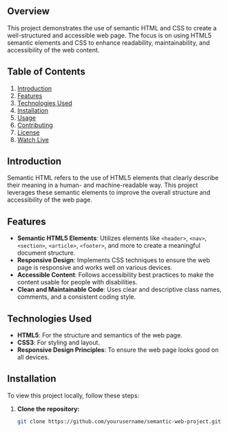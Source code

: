 ## Overview
This project demonstrates the use of semantic HTML and CSS to create a well-structured and accessible web page. The focus is on using HTML5 semantic elements and CSS to enhance readability, maintainability, and accessibility of the web content.

## Table of Contents
1. [Introduction](#introduction)
2. [Features](#features)
3. [Technologies Used](#technologies-used)
4. [Installation](#installation)
5. [Usage](#usage)
6. [Contributing](#contributing)
7. [<a href="https://github.com/Piyush-Goyal-Github/TR103SemanticWeb/blob/main/LICENSE" target="_blank">License<a>](#license)
8. <a href="http://127.0.0.1:5500/Display/index.html" target="_blank">Watch Live</a>

## Introduction
Semantic HTML refers to the use of HTML5 elements that clearly describe their meaning in a human- and machine-readable way. This project leverages these semantic elements to improve the overall structure and accessibility of the web page. 

## Features
- **Semantic HTML5 Elements**: Utilizes elements like `<header>`, `<nav>`, `<section>`, `<article>`, `<footer>`, and more to create a meaningful document structure.
- **Responsive Design**: Implements CSS techniques to ensure the web page is responsive and works well on various devices.
- **Accessible Content**: Follows accessibility best practices to make the content usable for people with disabilities.
- **Clean and Maintainable Code**: Uses clear and descriptive class names, comments, and a consistent coding style.

## Technologies Used
- **HTML5**: For the structure and semantics of the web page.
- **CSS3**: For styling and layout.
- **Responsive Design Principles**: To ensure the web page looks good on all devices.

## Installation
To view this project locally, follow these steps:

1. **Clone the repository:**
   ```bash
   git clone https://github.com/yourusername/semantic-web-project.git
